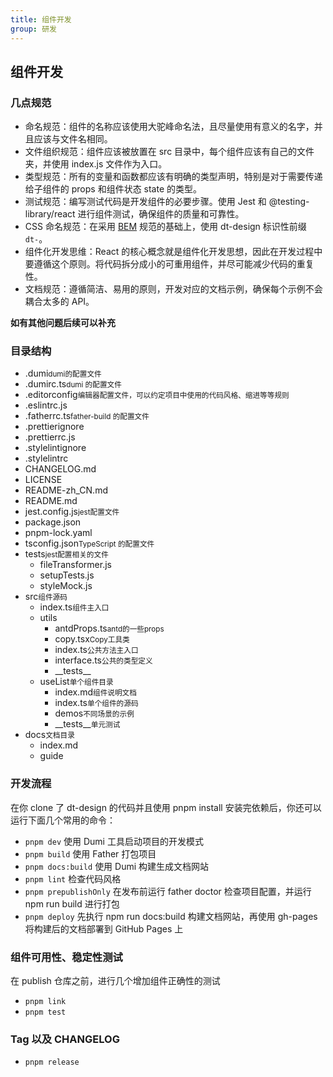 ```yaml
---
title: 组件开发
group: 研发
---
```


## 组件开发

### 几点规范

-   命名规范：组件的名称应该使用大驼峰命名法，且尽量使用有意义的名字，并且应该与文件名相同。
-   文件组织规范：组件应该被放置在 src 目录中，每个组件应该有自己的文件夹，并使用 index.js 文件作为入口。
-   类型规范：所有的变量和函数都应该有明确的类型声明，特别是对于需要传递给子组件的 props 和组件状态 state 的类型。
-   测试规范：编写测试代码是开发组件的必要步骤。使用 Jest 和 @testing-library/react 进行组件测试，确保组件的质量和可靠性。
-   CSS 命名规范：在采用 [BEM](https://dtstack.yuque.com/rd-center/sm6war/clgpb7) 规范的基础上，使用 dt-design 标识性前缀 `dt-`。
-   组件化开发思维：React 的核心概念就是组件化开发思想，因此在开发过程中要遵循这个原则。将代码拆分成小的可重用组件，并尽可能减少代码的重复性。
-   文档规范：遵循简洁、易用的原则，开发对应的文档示例，确保每个示例不会耦合太多的 API。

**如有其他问题后续可以补充**

### 目录结构

<Tree>
  <ul>
    <li>.dumi<small>dumi的配置文件</small></li>
    <li>.dumirc.ts<small>dumi 的配置文件</small></li>
    <li>.editorconfig<small>编辑器配置文件，可以约定项目中使用的代码风格、缩进等等规则</small></li>
    <li>.eslintrc.js</li>
    <li>.fatherrc.ts<small>father-build 的配置文件</small></li>
    <li>.prettierignore</li>
    <li>.prettierrc.js</li>
    <li>.stylelintignore</li>
    <li>.stylelintrc</li>
    <li>CHANGELOG.md</li>
    <li>LICENSE</li>
    <li>README-zh_CN.md</li>
    <li>README.md</li>
    <li>jest.config.js<small>jest配置文件</small></li>
    <li>package.json</li>
    <li>pnpm-lock.yaml</li>
    <li>tsconfig.json<small>TypeScript 的配置文件</small></li>
    <li>
        tests<small>jest配置相关的文件</small>
        <ul>
            <li>fileTransformer.js</li>
            <li>setupTests.js</li>
            <li>styleMock.js</li>
        </ul>
    </li>
    <li>
        src<small>组件源码</small>
        <ul>
            <li>index.ts<small>组件主入口</small></li>
            <li>
                utils
                <ul>
                    <li>antdProps.ts<small>antd的一些props</small></li>
                    <li>copy.tsx<small>Copy工具类</small></li>
                    <li>index.ts<small>公共方法主入口</small></li>
                    <li>interface.ts<small>公共的类型定义</small></li>
                    <li>__tests__</li>
                </ul>
            </li>
            <li>
                useList<small>单个组件目录</small>
                <ul>
                    <li>index.md<small>组件说明文档</small></li>
                    <li>index.ts<small>单个组件的源码</small></li>
                    <li>demos<small>不同场景的示例</small></li>
                    <li>__tests__<small>单元测试</small></li>
                </ul>
            </li>
        </ul>
    </li>
    <li>
        docs<small>文档目录</small>
        <ul>
            <li>index.md</li>
            <li>guide</li>
        </ul>
    </li>
  </ul>
</Tree>

### 开发流程

在你 clone 了 dt-design 的代码并且使用 pnpm install 安装完依赖后，你还可以运行下面几个常用的命令：

-   `pnpm dev` 使用 Dumi 工具启动项目的开发模式
-   `pnpm build` 使用 Father 打包项目
-   `pnpm docs:build` 使用 Dumi 构建生成文档网站
-   `pnpm lint` 检查代码风格
-   `pnpm prepublishOnly` 在发布前运行 father doctor 检查项目配置，并运行 npm run build 进行打包
-   `pnpm deploy` 先执行 npm run docs:build 构建文档网站，再使用 gh-pages 将构建后的文档部署到 GitHub Pages 上

### 组件可用性、稳定性测试

在 publish 仓库之前，进行几个增加组件正确性的测试

-   `pnpm link`
-   `pnpm test`

### Tag 以及 CHANGELOG

-   `pnpm release`
